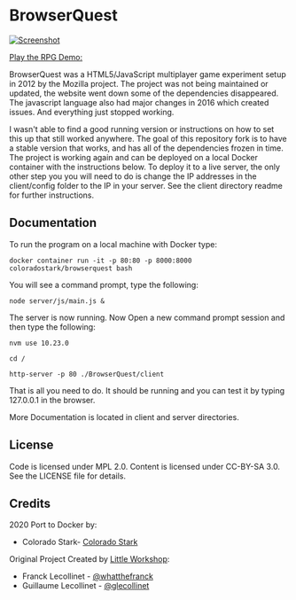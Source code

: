 # BrowserQuest

[![Screenshot](http://img.youtube.com/vi/kYcNJQ3Y6Sg/0.jpg)](http://www.youtube.com/watch?v=kYcNJQ3Y6Sg)

[Play the RPG Demo:](http://play.jrpg.com)


BrowserQuest was a HTML5/JavaScript multiplayer game experiment setup in 2012 by the Mozilla project. The project was not being maintained or updated, the website went down some of the dependencies disappeared. The javascript language also had major changes in 2016 which created issues.  And everything just stopped working.

I wasn't able to find a good running version or instructions on how to set this up that still worked anywhere. The goal of this repository fork is to have a stable version that works, and has all of the dependencies frozen in time.  The project is working again and can be deployed on a local Docker container with the instructions below.  To deploy it to a live server, the only other step you you will need to do is change the IP addresses in the client/config folder to the IP in your server.  See the client directory readme for further instructions.

## Documentation

To run the program on a local machine with Docker type:

```docker container run -it -p 80:80 -p 8000:8000 coloradostark/browserquest bash```

You will see a command prompt, type the following:

```node server/js/main.js &```

The server is now running.  Now Open a new command prompt session and then type the following:

```nvm use 10.23.0```

```cd /```

```http-server -p 80 ./BrowserQuest/client```

That is all you need to do.  It should be running and you can test it by typing 127.0.0.1 in the browser.


More Documentation is located in client and server directories.

## License

Code is licensed under MPL 2.0. Content is licensed under CC-BY-SA 3.0.
See the LICENSE file for details.


## Credits

2020 Port to Docker by:

- Colorado Stark- [Colorado Stark](http://www.coloradostark.com)

Original Project Created by [Little Workshop](http://www.littleworkshop.fr):

- Franck Lecollinet - [@whatthefranck](http://twitter.com/whatthefranck)
- Guillaume Lecollinet - [@glecollinet](http://twitter.com/glecollinet)


